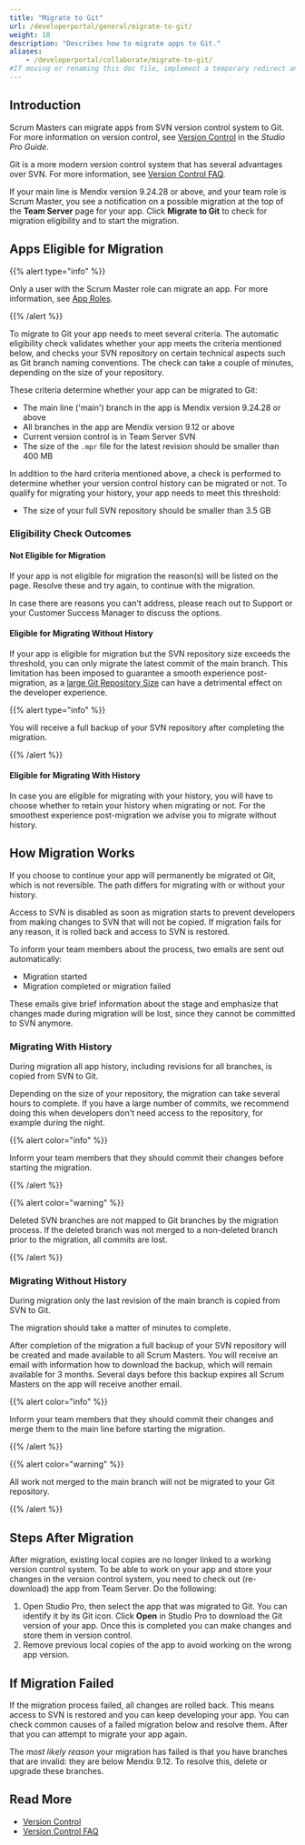 ```yaml
---
title: "Migrate to Git"
url: /developerportal/general/migrate-to-git/
weight: 10
description: "Describes how to migrate apps to Git."
aliases:
    - /developerportal/collaborate/migrate-to-git/
#If moving or renaming this doc file, implement a temporary redirect and let the respective team know they should update the URL in the product. See Mapping to Products for more details. 
---
```


## Introduction

Scrum Masters can migrate apps from SVN version control system to Git. For more information on version control, see [Version Control](/refguide/version-control/) in the *Studio Pro Guide*. 

Git is a more modern version control system that has several advantages over SVN. For more information, see [Version Control FAQ](/refguide/version-control-faq/).

If your main line is Mendix version 9.24.28 or above, and your team role is Scrum Master, you see a notification on a possible migration at the top of the **Team Server** page for your app. Click **Migrate to Git** to check for migration eligibility and to start the migration.

## Apps Eligible for Migration

{{% alert type="info" %}}

Only a user with the Scrum Master role can migrate an app. For more information, see [App Roles](/developerportal/general/app-roles/). 

{{% /alert %}}

To migrate to Git your app needs to meet several criteria. The automatic eligibility check validates whether your app meets the criteria mentioned below, and checks your SVN repository on certain technical aspects such as Git branch naming conventions. The check can take a couple of minutes, depending on the size of your repository.

These criteria determine whether your app can be migrated to Git:

* The main line ('main') branch in the app is Mendix version 9.24.28 or above
* All branches in the app are Mendix version 9.12 or above
* Current version control is in Team Server SVN
* The size of the `.mpr` file for the latest revision should be smaller than 400 MB

In addition to the hard criteria mentioned above, a check is performed to determine whether your version control history can be migrated or not. To qualify for migrating your history, your app needs to meet this threshold:

* The size of your full SVN repository should be smaller than 3.5 GB

### Eligibility Check Outcomes

#### Not Eligible for Migration

If your app is not eligible for migration the reason(s) will be listed on the page. Resolve these and try again, to continue with the migration.

In case there are reasons you can't address, please reach out to Support or your Customer Success Manager to discuss the options.

#### Eligible for Migrating Without History

If your app is eligible for migration but the SVN repository size exceeds the threshold, you can only migrate the latest commit of the main branch. This limitation has been imposed to guarantee a smooth experience post-migration, as a [large Git Repository Size](/refguide/troubleshoot-repository-size/) can have a detrimental effect on the developer experience.

{{% alert type="info" %}}

You will receive a full backup of your SVN repository after completing the migration.

{{% /alert %}}

#### Eligible for Migrating With History

In case you are eligible for migrating with your history, you will have to choose whether to retain your history when migrating or not. For the smoothest experience post-migration we advise you to migrate without history.

## How Migration Works

If you choose to continue your app will permanently be migrated ot Git, which is not reversible. The path differs for migrating with or without your history.

Access to SVN is disabled as soon as migration starts to prevent developers from making changes to SVN that will not be copied. If migration fails for any reason, it is rolled back and access to SVN is restored.

To inform your team members about the process, two emails are sent out automatically:

* Migration started
* Migration completed or migration failed

These emails give brief information about the stage and emphasize that changes made during migration will be lost, since they cannot be committed to SVN anymore.

### Migrating With History

During migration all app history, including revisions for all branches, is copied from SVN to Git. 

Depending on the size of your repository, the migration can take several hours to complete. If you have a large number of commits, we recommend doing this when developers don't need access to the repository, for example during the night.

{{% alert color="info" %}}

Inform your team members that they should commit their changes before starting the migration.

{{% /alert %}}

{{% alert color="warning" %}}

Deleted SVN branches are not mapped to Git branches by the migration process. If the deleted branch was not merged to a non-deleted branch prior to the migration, all commits are lost.

{{% /alert %}}

### Migrating Without History

During migration only the last revision of the main branch is copied from SVN to Git.

The migration should take a matter of minutes to complete.

After completion of the migration a full backup of your SVN repository will be created and made available to all Scrum Masters. You will receive an email with information how to download the backup, which will remain available for 3 months. Several days before this backup expires all Scrum Masters on the app will receive another email.

{{% alert color="info" %}}

Inform your team members that they should commit their changes and merge them to the main line before starting the migration.

{{% /alert %}}

{{% alert color="warning" %}}

All work not merged to the main branch will not be migrated to your Git repository.

{{% /alert %}}

## Steps After Migration

After migration, existing local copies are no longer linked to a working version control system. To be able to work on your app and store your changes in the version control system, you need to check out (re-download) the app from Team Server. Do the following:

1. Open Studio Pro, then select the app that was migrated to Git. You can identify it by its Git icon. Click **Open** in Studio Pro to download the Git version of your app. Once this is completed you can make changes and store them in version control.
2. Remove previous local copies of the app to avoid working on the wrong app version.

## If Migration Failed

If the migration process failed, all changes are rolled back. This means access to SVN is restored and you can keep developing your app.
You can check common causes of a failed migration below and resolve them. After that you can attempt to migrate your app again.

The *most likely reason* your migration has failed is that you have branches that are invalid: they are below Mendix 9.12. To resolve this, delete or upgrade these branches. 

## Read More

* [Version Control](/refguide/version-control/)
* [Version Control FAQ](/refguide/version-control-faq/)

